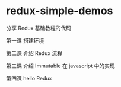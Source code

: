 # redux-simple-demos
分享 Redux 基础教程的代码

第一课 搭建环境

第二课 介绍 Redux 流程

第三课 介绍 Immutable 在 javascript 中的实现

第四课 hello Redux